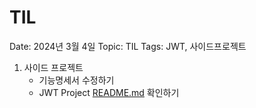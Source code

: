 # TIL

Date: 2024년 3월 4일
Topic: TIL
Tags: JWT, 사이드프로젝트

1. 사이드 프로젝트
    - 기능명세서 수정하기
    - JWT Project [README.md](http://README.md) 확인하기